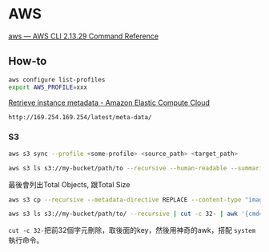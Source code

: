 # AWS

[aws — AWS CLI 2.13.29 Command Reference](https://awscli.amazonaws.com/v2/documentation/api/latest/reference/index.html)

## How-to

```bash title="list current profiles"
aws configure list-profiles
export AWS_PROFILE=xxx
```
[Retrieve instance metadata - Amazon Elastic Compute Cloud](https://docs.aws.amazon.com/AWSEC2/latest/UserGuide/instancedata-data-retrieval.html)

```text
http://169.254.169.254/latest/meta-data/
```



### S3

```bash title="s3 sync"
aws s3 sync --profile <some-profile> <source_path> <target_path>
```

```bash title="count object numbers and size"
aws s3 ls s3://my-bucket/path/to --recursive --human-readable --summarize
```

最後會列出Total Objects, 跟Total Size


```bash title="add metadata to all objects in bucket"
aws s3 cp --recursive --metadata-directive REPLACE --content-type "image/jpeg" s3://your-bucket-name/ s3://your-bucket-name/
```

```bash title="set all objects public-read"
aws s3 ls s3://my-bucket/path/to/ --recursive | cut -c 32- | awk '{cmd="aws s3api put-object-act --acl public-read --bucket mybucket --key "$0; system(cmd)}'
```

`cut -c 32-`把前32個字元刪除，取後面的key，然後用神奇的awk，搭配 `system`執行命令。
